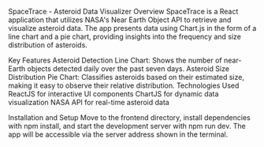 SpaceTrace - Asteroid Data Visualizer
Overview
SpaceTrace is a React application that utilizes NASA's Near Earth Object API to retrieve and visualize asteroid data. The app presents data using Chart.js in the form of a line chart and a pie chart, providing insights into the frequency and size distribution of asteroids.

Key Features
Asteroid Detection Line Chart: Shows the number of near-Earth objects detected daily over the past seven days.
Asteroid Size Distribution Pie Chart: Classifies asteroids based on their estimated size, making it easy to observe their relative distribution.
Technologies Used
ReactJS for interactive UI components
ChartJS for dynamic data visualization
NASA API for real-time asteroid data

Installation and Setup
Move to the frontend directory, install dependencies with npm install, and start the development server with npm run dev.
The app will be accessible via the server address shown in the terminal.
